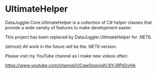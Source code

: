 # UltimateHelper
DataJuggler.Core.UltimateHelper is a collection of C# helper classes that provide a wide variety of features to make development easier.

This project has been replaced by DataJuggler.UltimateHelper for .NET6.

(almost) All work in the future will be the .NET6 version.

Please visit my YouTube channel as I make new videos often:

https://www.youtube.com/channel/UCaw0joqvisKr3lYJ9Pd2vHA


